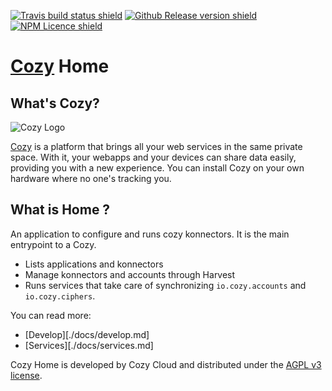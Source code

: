 [![Travis build status shield](https://img.shields.io/travis/cozy/cozy-home.svg?branch=master)](https://travis-ci.org/cozy/cozy-home)
[![Github Release version shield](https://img.shields.io/github/tag/cozy/cozy-home.svg)](https://github.com/cozy/cozy-home/releases)
[![NPM Licence shield](https://img.shields.io/npm/l/cozy-home.svg)](https://github.com/cozy/cozy-home/blob/master/LICENSE)

# [Cozy] Home

## What's Cozy?

![Cozy Logo](https://cdn.rawgit.com/cozy/cozy-guidelines/master/templates/cozy_logo_small.svg)

[Cozy][] is a platform that brings all your web services in the same private space. With it, your webapps and your devices can share data easily, providing you with a new experience. You can install Cozy on your own hardware where no one's tracking you.

## What is Home ?

An application to configure and runs cozy konnectors. It is the main entrypoint to a Cozy.

* Lists applications and konnectors
* Manage konnectors and accounts through Harvest
* Runs services that take care of synchronizing `io.cozy.accounts` and `io.cozy.ciphers`.

You can read more:

* [Develop][./docs/develop.md]
* [Services][./docs/services.md]

Cozy Home is developed by Cozy Cloud and distributed under the [AGPL v3 license][agpl-3.0].

[cozy]: https://cozy.io "Cozy Cloud"
[agpl-3.0]: https://www.gnu.org/licenses/agpl-3.0.html


